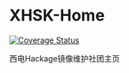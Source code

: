 # XHSK-Home
[![Coverage Status](https://coveralls.io/repos/Xidian-Haskell-Server-Keeper/XHSK-Home/badge.svg?branch=master&service=github)](https://coveralls.io/github/Xidian-Haskell-Server-Keeper/XHSK-Home?branch=master)

西电Hackage镜像维护社团主页
